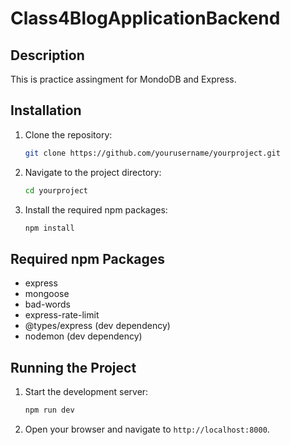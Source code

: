 # Class4BlogApplicationBackend

## Description
This is practice assingment for MondoDB and Express.

## Installation
1. Clone the repository:
    ```sh
    git clone https://github.com/yourusername/yourproject.git
    ```
2. Navigate to the project directory:
    ```sh
    cd yourproject
    ```
3. Install the required npm packages:
    ```sh
    npm install
    ```

## Required npm Packages
- express
- mongoose
- bad-words
- express-rate-limit
- @types/express (dev dependency)
- nodemon (dev dependency)


## Running the Project
1. Start the development server:
    ```sh
    npm run dev
    ```
2. Open your browser and navigate to `http://localhost:8000`.
